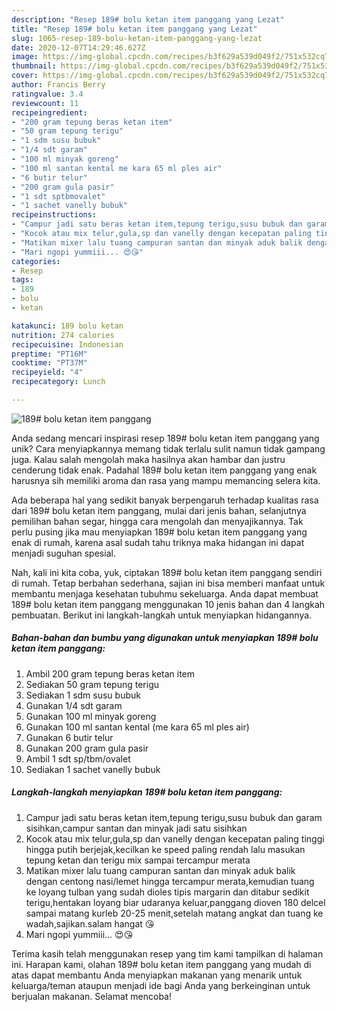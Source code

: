 ```yaml
---
description: "Resep 189# bolu ketan item panggang yang Lezat"
title: "Resep 189# bolu ketan item panggang yang Lezat"
slug: 1065-resep-189-bolu-ketan-item-panggang-yang-lezat
date: 2020-12-07T14:29:46.627Z
image: https://img-global.cpcdn.com/recipes/b3f629a539d049f2/751x532cq70/189-bolu-ketan-item-panggang-foto-resep-utama.jpg
thumbnail: https://img-global.cpcdn.com/recipes/b3f629a539d049f2/751x532cq70/189-bolu-ketan-item-panggang-foto-resep-utama.jpg
cover: https://img-global.cpcdn.com/recipes/b3f629a539d049f2/751x532cq70/189-bolu-ketan-item-panggang-foto-resep-utama.jpg
author: Francis Berry
ratingvalue: 3.4
reviewcount: 11
recipeingredient:
- "200 gram tepung beras ketan item"
- "50 gram tepung terigu"
- "1 sdm susu bubuk"
- "1/4 sdt garam"
- "100 ml minyak goreng"
- "100 ml santan kental me kara 65 ml ples air"
- "6 butir telur"
- "200 gram gula pasir"
- "1 sdt sptbmovalet"
- "1 sachet vanelly bubuk"
recipeinstructions:
- "Campur jadi satu beras ketan item,tepung terigu,susu bubuk dan garam sisihkan,campur santan dan minyak jadi satu sisihkan"
- "Kocok atau mix telur,gula,sp dan vanelly dengan kecepatan paling tinggi hingga putih berjejak,kecilkan ke speed paling rendah lalu masukan tepung ketan dan terigu mix sampai tercampur merata"
- "Matikan mixer lalu tuang campuran santan dan minyak aduk balik dengan centong nasi/lemet hingga tercampur merata,kemudian tuang ke loyang tulban yang sudah dioles tipis margarin dan ditabur sedikit terigu,hentakan loyang biar udaranya keluar,panggang dioven 180 delcel sampai matang kurleb 20-25 menit,setelah matang angkat dan tuang ke wadah,sajikan.salam hangat 😘"
- "Mari ngopi yummiii... 😍😘"
categories:
- Resep
tags:
- 189
- bolu
- ketan

katakunci: 189 bolu ketan 
nutrition: 274 calories
recipecuisine: Indonesian
preptime: "PT16M"
cooktime: "PT37M"
recipeyield: "4"
recipecategory: Lunch

---
```



![189# bolu ketan item panggang](https://img-global.cpcdn.com/recipes/b3f629a539d049f2/751x532cq70/189-bolu-ketan-item-panggang-foto-resep-utama.jpg)

Anda sedang mencari inspirasi resep 189# bolu ketan item panggang yang unik? Cara menyiapkannya memang tidak terlalu sulit namun tidak gampang juga. Kalau salah mengolah maka hasilnya akan hambar dan justru cenderung tidak enak. Padahal 189# bolu ketan item panggang yang enak harusnya sih memiliki aroma dan rasa yang mampu memancing selera kita.

Ada beberapa hal yang sedikit banyak berpengaruh terhadap kualitas rasa dari 189# bolu ketan item panggang, mulai dari jenis bahan, selanjutnya pemilihan bahan segar, hingga cara mengolah dan menyajikannya. Tak perlu pusing jika mau menyiapkan 189# bolu ketan item panggang yang enak di rumah, karena asal sudah tahu triknya maka hidangan ini dapat menjadi suguhan spesial.




Nah, kali ini kita coba, yuk, ciptakan 189# bolu ketan item panggang sendiri di rumah. Tetap berbahan sederhana, sajian ini bisa memberi manfaat untuk membantu menjaga kesehatan tubuhmu sekeluarga. Anda dapat membuat 189# bolu ketan item panggang menggunakan 10 jenis bahan dan 4 langkah pembuatan. Berikut ini langkah-langkah untuk menyiapkan hidangannya.

<!--inarticleads1-->

##### Bahan-bahan dan bumbu yang digunakan untuk menyiapkan 189# bolu ketan item panggang:

1. Ambil 200 gram tepung beras ketan item
1. Sediakan 50 gram tepung terigu
1. Sediakan 1 sdm susu bubuk
1. Gunakan 1/4 sdt garam
1. Gunakan 100 ml minyak goreng
1. Gunakan 100 ml santan kental (me kara 65 ml ples air)
1. Gunakan 6 butir telur
1. Gunakan 200 gram gula pasir
1. Ambil 1 sdt sp/tbm/ovalet
1. Sediakan 1 sachet vanelly bubuk




<!--inarticleads2-->

##### Langkah-langkah menyiapkan 189# bolu ketan item panggang:

1. Campur jadi satu beras ketan item,tepung terigu,susu bubuk dan garam sisihkan,campur santan dan minyak jadi satu sisihkan
1. Kocok atau mix telur,gula,sp dan vanelly dengan kecepatan paling tinggi hingga putih berjejak,kecilkan ke speed paling rendah lalu masukan tepung ketan dan terigu mix sampai tercampur merata
1. Matikan mixer lalu tuang campuran santan dan minyak aduk balik dengan centong nasi/lemet hingga tercampur merata,kemudian tuang ke loyang tulban yang sudah dioles tipis margarin dan ditabur sedikit terigu,hentakan loyang biar udaranya keluar,panggang dioven 180 delcel sampai matang kurleb 20-25 menit,setelah matang angkat dan tuang ke wadah,sajikan.salam hangat 😘
1. Mari ngopi yummiii... 😍😘




Terima kasih telah menggunakan resep yang tim kami tampilkan di halaman ini. Harapan kami, olahan 189# bolu ketan item panggang yang mudah di atas dapat membantu Anda menyiapkan makanan yang menarik untuk keluarga/teman ataupun menjadi ide bagi Anda yang berkeinginan untuk berjualan makanan. Selamat mencoba!
